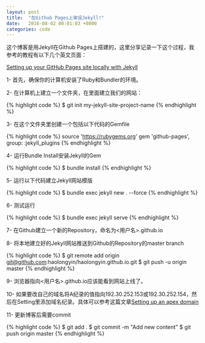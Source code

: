 ```yaml
---
layout: post
title:  "在Github Pages上架设Jekyll!"
date:   2016-08-02 00:01:03 +0800
categories: code
---
```


这个博客是用Jekyll在Github Pages上搭建的，这里分享记录一下这个过程，我参考的教程有以下几个英文页面：

[Setting up your GitHub Pages site locally with Jekyll](https://help.github.com/articles/setting-up-your-github-pages-site-locally-with-jekyll/)


1- 首先，确保你的计算机安装了Ruby和Bundler的环境。

2- 在计算机上建立一个文件夹，在里面建立我们的网站：

{% highlight code %}
$ git init my-jekyll-site-project-name
{% endhighlight %}

3- 在这个文件夹里创建一个包括以下代码的Gemfile

{% highlight code %}
source 'https://rubygems.org'
gem 'github-pages', group: :jekyll_plugins
{% endhighlight %}

4- 运行Bundle Install安装Jekyll的Gem

{% highlight code %}
$ bundle install
{% endhighlight %}

5- 运行以下代码建立Jekyll网站模版

{% highlight code %}
$ bundle exec jekyll new . --force
{% endhighlight %}

6- 测试运行

{% highlight code %}
$ bundle exec jekyll serve
{% endhighlight %}

7- 在Github建立一个新的Repository，命名为<用户名>.github.io

8- 将本地建立好的Jekyll网站推送到Github的Repository的master branch

{% highlight code %}
$ git remote add origin git@github.com:haolongyin/haolongyin.github.io.git
$ git push -u origin master
{% endhighlight %}

9- 浏览器指向<用户名>.github.io应该能看到网站上线了。

10- 如果要改自己的域名将A纪录的值指向192.30.252.153或192.30.252.154，然后在Setting里添加域名纪录。具体可以参考这篇文章[Setting up an apex domain](https://help.github.com/articles/setting-up-an-apex-domain/)

11- 更新博客后需要commit

{% highlight code %}
$ git add .
$ git commit -m "Add new content"
$ git push origin master
{% endhighlight %}

